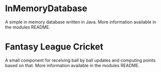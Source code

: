 InMemoryDatabase
================

A simple in memory database written in Java. More information available in the modules README.


Fantasy League Cricket
================

A small component for receiving ball by ball updates and computing points based on that. More information available in the modules README.


